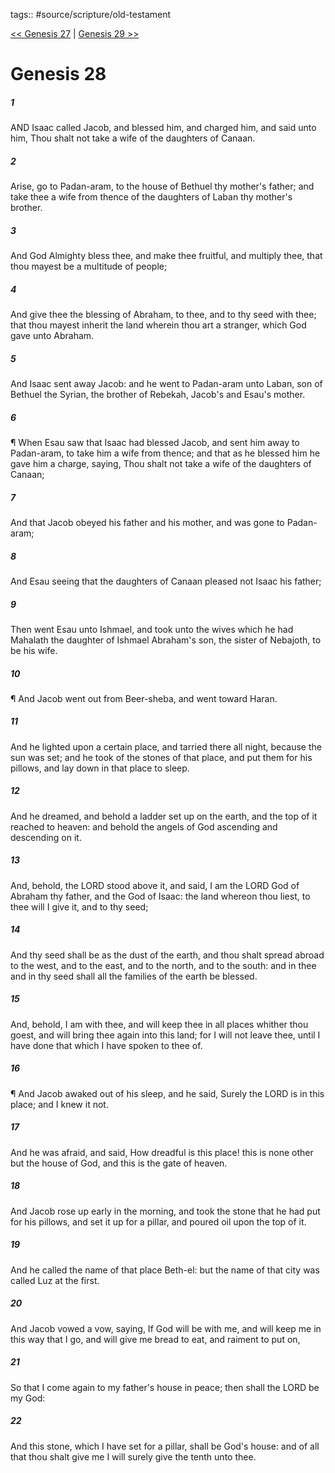 tags:: #source/scripture/old-testament

[<< Genesis 27](/Old_Testament/01_Genesis/Genesis_27.md) | [Genesis 29 >>](/Old_Testament/01_Genesis/Genesis_29.md)

# Genesis 28

##### 1

AND Isaac called Jacob, and blessed him, and charged him, and said unto him, Thou shalt not take a wife of the daughters of Canaan.

##### 2

Arise, go to Padan-aram, to the house of Bethuel thy mother's father; and take thee a wife from thence of the daughters of Laban thy mother's brother.

##### 3

And God Almighty bless thee, and make thee fruitful, and multiply thee, that thou mayest be a multitude of people;

##### 4

And give thee the blessing of Abraham, to thee, and to thy seed with thee; that thou mayest inherit the land wherein thou art a stranger, which God gave unto Abraham.

##### 5

And Isaac sent away Jacob: and he went to Padan-aram unto Laban, son of Bethuel the Syrian, the brother of Rebekah, Jacob's and Esau's mother.

##### 6

¶ When Esau saw that Isaac had blessed Jacob, and sent him away to Padan-aram, to take him a wife from thence; and that as he blessed him he gave him a charge, saying, Thou shalt not take a wife of the daughters of Canaan;

##### 7

And that Jacob obeyed his father and his mother, and was gone to Padan-aram;

##### 8

And Esau seeing that the daughters of Canaan pleased not Isaac his father;

##### 9

Then went Esau unto Ishmael, and took unto the wives which he had Mahalath the daughter of Ishmael Abraham's son, the sister of Nebajoth, to be his wife.

##### 10

¶ And Jacob went out from Beer-sheba, and went toward Haran.

##### 11

And he lighted upon a certain place, and tarried there all night, because the sun was set; and he took of the stones of that place, and put them for his pillows, and lay down in that place to sleep.

##### 12

And he dreamed, and behold a ladder set up on the earth, and the top of it reached to heaven: and behold the angels of God ascending and descending on it.

##### 13

And, behold, the LORD stood above it, and said, I am the LORD God of Abraham thy father, and the God of Isaac: the land whereon thou liest, to thee will I give it, and to thy seed;

##### 14

And thy seed shall be as the dust of the earth, and thou shalt spread abroad to the west, and to the east, and to the north, and to the south: and in thee and in thy seed shall all the families of the earth be blessed.

##### 15

And, behold, I am with thee, and will keep thee in all places whither thou goest, and will bring thee again into this land; for I will not leave thee, until I have done that which I have spoken to thee of.

##### 16

¶ And Jacob awaked out of his sleep, and he said, Surely the LORD is in this place; and I knew it not.

##### 17

And he was afraid, and said, How dreadful is this place! this is none other but the house of God, and this is the gate of heaven.

##### 18

And Jacob rose up early in the morning, and took the stone that he had put for his pillows, and set it up for a pillar, and poured oil upon the top of it.

##### 19

And he called the name of that place Beth-el: but the name of that city was called Luz at the first.

##### 20

And Jacob vowed a vow, saying, If God will be with me, and will keep me in this way that I go, and will give me bread to eat, and raiment to put on,

##### 21

So that I come again to my father's house in peace; then shall the LORD be my God:

##### 22

And this stone, which I have set for a pillar, shall be God's house: and of all that thou shalt give me I will surely give the tenth unto thee.

